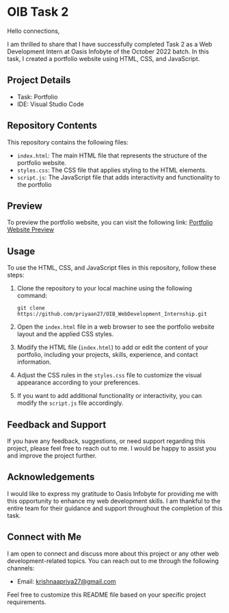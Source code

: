 # OIB Task 2

Hello connections,

I am thrilled to share that I have successfully completed Task 2 as a Web Development Intern at Oasis Infobyte of the October 2022 batch. In this task, I created a portfolio website using HTML, CSS, and JavaScript.

## Project Details

- Task: Portfolio
- IDE: Visual Studio Code

## Repository Contents

This repository contains the following files:

- `index.html`: The main HTML file that represents the structure of the portfolio website.
- `styles.css`: The CSS file that applies styling to the HTML elements.
- `script.js`: The JavaScript file that adds interactivity and functionality to the portfolio

## Preview

To preview the portfolio website, you can visit the following link: [Portfolio Website Preview](https://github.com/priyaan27/OIB_WebDevelopment_Internship/tree/main/oibsip_task2)

## Usage

To use the HTML, CSS, and JavaScript files in this repository, follow these steps:

1. Clone the repository to your local machine using the following command:

   ```
   git clone https://github.com/priyaan27/OIB_WebDevelopment_Internship.git
   ```

2. Open the `index.html` file in a web browser to see the portfolio website layout and the applied CSS styles.

3. Modify the HTML file (`index.html`) to add or edit the content of your portfolio, including your projects, skills, experience, and contact information.

4. Adjust the CSS rules in the `styles.css` file to customize the visual appearance according to your preferences.

5. If you want to add additional functionality or interactivity, you can modify the `script.js` file accordingly.

## Feedback and Support

If you have any feedback, suggestions, or need support regarding this project, please feel free to reach out to me. I would be happy to assist you and improve the project further.

## Acknowledgements

I would like to express my gratitude to Oasis Infobyte for providing me with this opportunity to enhance my web development skills. I am thankful to the entire team for their guidance and support throughout the completion of this task.

## Connect with Me

I am open to connect and discuss more about this project or any other web development-related topics. You can reach out to me through the following channels:


- Email: krishnaapriya27@gmail.com

Feel free to customize this README file based on your specific project requirements.
